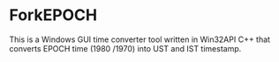# ForkEPOCH
This is a Windows GUI time converter tool written in Win32API C++ that converts EPOCH time (1980 /1970) into UST and IST timestamp.
